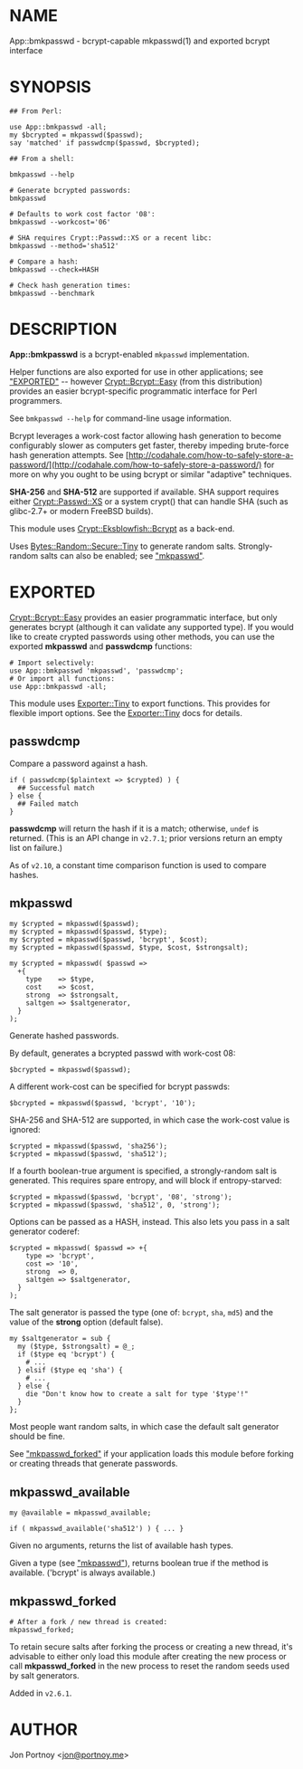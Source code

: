 # NAME

App::bmkpasswd - bcrypt-capable mkpasswd(1) and exported bcrypt interface

# SYNOPSIS

    ## From Perl:

    use App::bmkpasswd -all;
    my $bcrypted = mkpasswd($passwd);
    say 'matched' if passwdcmp($passwd, $bcrypted);

    ## From a shell:

    bmkpasswd --help
    
    # Generate bcrypted passwords:
    bmkpasswd

    # Defaults to work cost factor '08':
    bmkpasswd --workcost='06'

    # SHA requires Crypt::Passwd::XS or a recent libc:
    bmkpasswd --method='sha512'
    
    # Compare a hash:
    bmkpasswd --check=HASH

    # Check hash generation times:
    bmkpasswd --benchmark

# DESCRIPTION

**App::bmkpasswd** is a bcrypt-enabled `mkpasswd` implementation.

Helper functions are also exported for use in other applications; see
["EXPORTED"](#exported) -- however [Crypt::Bcrypt::Easy](https://metacpan.org/pod/Crypt::Bcrypt::Easy) (from this distribution)
provides an easier bcrypt-specific programmatic interface for Perl
programmers.

See `bmkpasswd --help` for command-line usage information.

Bcrypt leverages a work-cost factor allowing hash generation
to become configurably slower as computers get faster, thereby
impeding brute-force hash generation attempts.
See [http://codahale.com/how-to-safely-store-a-password/](http://codahale.com/how-to-safely-store-a-password/) for more
on why you ought to be using bcrypt or similar "adaptive" techniques.

**SHA-256** and **SHA-512** are supported if available. SHA support requires
either [Crypt::Passwd::XS](https://metacpan.org/pod/Crypt::Passwd::XS) or a system crypt() that can handle SHA (such as
glibc-2.7+ or modern FreeBSD builds).

This module uses [Crypt::Eksblowfish::Bcrypt](https://metacpan.org/pod/Crypt::Eksblowfish::Bcrypt) as a back-end.

Uses [Bytes::Random::Secure::Tiny](https://metacpan.org/pod/Bytes::Random::Secure::Tiny) to generate random salts. Strongly-random salts
can also be enabled; see ["mkpasswd"](#mkpasswd).

# EXPORTED

[Crypt::Bcrypt::Easy](https://metacpan.org/pod/Crypt::Bcrypt::Easy) provides an easier programmatic interface, but only
generates bcrypt (although it can validate any supported type).  If you would
like to create crypted passwords using other methods, you can use the exported
**mkpasswd** and **passwdcmp** functions:

    # Import selectively:
    use App::bmkpasswd 'mkpasswd', 'passwdcmp';
    # Or import all functions:
    use App::bmkpasswd -all;

This module uses [Exporter::Tiny](https://metacpan.org/pod/Exporter::Tiny) to export functions. This provides for
flexible import options. See the [Exporter::Tiny](https://metacpan.org/pod/Exporter::Tiny) docs for details.

## passwdcmp

Compare a password against a hash.

    if ( passwdcmp($plaintext => $crypted) ) {
      ## Successful match
    } else {
      ## Failed match
    }

**passwdcmp** will return the hash if it is a match; otherwise, `undef`
is returned. (This is an API change in `v2.7.1`; prior versions return
an empty list on failure.)

As of `v2.10`, a constant time comparison function is used to compare hashes.

## mkpasswd

    my $crypted = mkpasswd($passwd);
    my $crypted = mkpasswd($passwd, $type);
    my $crypted = mkpasswd($passwd, 'bcrypt', $cost);
    my $crypted = mkpasswd($passwd, $type, $cost, $strongsalt);

    my $crypted = mkpasswd( $passwd => 
      +{
        type    => $type,
        cost    => $cost,
        strong  => $strongsalt,
        saltgen => $saltgenerator,
      }
    );

Generate hashed passwords.

By default, generates a bcrypted passwd with work-cost 08:

    $bcrypted = mkpasswd($passwd);

A different work-cost can be specified for bcrypt passwds:

    $bcrypted = mkpasswd($passwd, 'bcrypt', '10');

SHA-256 and SHA-512 are supported, in which case the work-cost value is ignored:

    $crypted = mkpasswd($passwd, 'sha256');
    $crypted = mkpasswd($passwd, 'sha512');

If a fourth boolean-true argument is specified, a strongly-random salt is
generated. This requires spare entropy, and will block if entropy-starved:

    $crypted = mkpasswd($passwd, 'bcrypt', '08', 'strong');
    $crypted = mkpasswd($passwd, 'sha512', 0, 'strong');

Options can be passed as a HASH, instead. This also lets you pass in a salt
generator coderef:

    $crypted = mkpasswd( $passwd => +{
        type => 'bcrypt',
        cost => '10',
        strong  => 0,
        saltgen => $saltgenerator,
      }
    );

The salt generator is passed the type (one of: `bcrypt`, `sha`, `md5`) and
the value of the **strong** option (default false).

    my $saltgenerator = sub {
      my ($type, $strongsalt) = @_;
      if ($type eq 'bcrypt') {
        # ...
      } elsif ($type eq 'sha') {
        # ...
      } else {
        die "Don't know how to create a salt for type '$type'!"
      }
    };

Most people want random salts, in which case the default salt generator
should be fine.

See ["mkpasswd\_forked"](#mkpasswd_forked) if your application loads this module before forking
or creating threads that generate passwords.

## mkpasswd\_available

    my @available = mkpasswd_available;

    if ( mkpasswd_available('sha512') ) { ... }

Given no arguments, returns the list of available hash types.

Given a type (see ["mkpasswd"](#mkpasswd)), returns boolean true if the method is available. ('bcrypt' is
always available.)

## mkpasswd\_forked

    # After a fork / new thread is created:
    mkpasswd_forked;

To retain secure salts after forking the process or creating a new thread, 
it's advisable to either only load this module after creating the new process
or call **mkpasswd\_forked** in the new process to reset the random seeds used
by salt generators.

Added in `v2.6.1`.

# AUTHOR

Jon Portnoy &lt;jon@portnoy.me>
